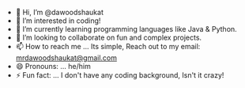 - 👋 Hi, I’m @dawoodshaukat
- 👀 I’m interested in coding!
- 🌱 I’m currently learning programming languages like Java & Python.
- 💞️ I’m looking to collaborate on fun and complex projects.
- 📫 How to reach me ... Its simple, Reach out to my email: mrdawoodshaukat@gmail.com
- 😄 Pronouns: ... he/him
- ⚡ Fun fact: ... I don't have any coding background, Isn't it crazy!

<!---
dawoodshaukat/dawoodshaukat is a ✨ special ✨ repository because its `README.md` (this file) appears on your GitHub profile.
You can click the Preview link to take a look at your changes.
--->
